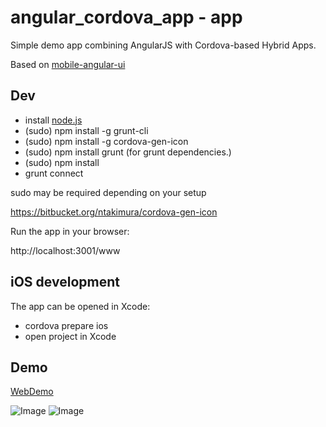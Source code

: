 angular_cordova_app - app
=========================

Simple demo app combining AngularJS with Cordova-based Hybrid Apps.

Based on [mobile-angular-ui](https://github.com/mcasimir/mobile-angular-ui)

## Dev

- install [node.js](http://nodejs.org/download/)
- (sudo) npm install -g grunt-cli
- (sudo) npm install -g cordova-gen-icon
- (sudo) npm install grunt (for grunt dependencies.)
- (sudo) npm install
- grunt connect

sudo may be required depending on your setup

https://bitbucket.org/ntakimura/cordova-gen-icon

Run the app in your browser:

http://localhost:3001/www

## iOS development

The app can be opened in Xcode:
- cordova prepare ios
- open project in Xcode

## Demo

[WebDemo](https://martinreinhardt-online.de/demo/angular_cordova_app/www)

![Image](https://martinreinhardt-online.de/demo/angular_cordova_app/iphone1.png)
![Image](https://martinreinhardt-online.de/demo/angular_cordova_app/iphone2.png)
